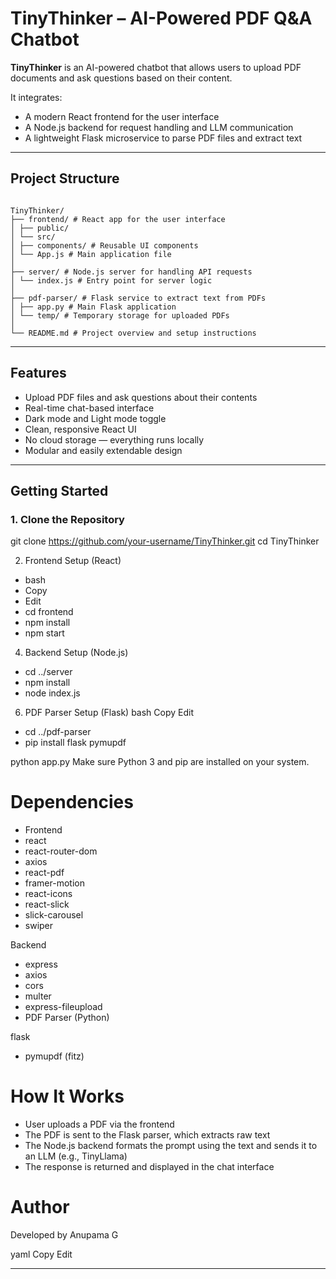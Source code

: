 # TinyThinker – AI-Powered PDF Q&A Chatbot

**TinyThinker** is an AI-powered chatbot that allows users to upload PDF documents and ask questions based on their content.

It integrates:
- A modern React frontend for the user interface  
- A Node.js backend for request handling and LLM communication  
- A lightweight Flask microservice to parse PDF files and extract text

---

##  Project Structure

```

TinyThinker/
├── frontend/ # React app for the user interface
│ ├── public/
│ └── src/
│ ├── components/ # Reusable UI components
│ └── App.js # Main application file
│
├── server/ # Node.js server for handling API requests
│ └── index.js # Entry point for server logic
│
├── pdf-parser/ # Flask service to extract text from PDFs
│ ├── app.py # Main Flask application
│ └── temp/ # Temporary storage for uploaded PDFs
│
└── README.md # Project overview and setup instructions

```
---

##  Features

- Upload PDF files and ask questions about their contents  
- Real-time chat-based interface  
- Dark mode and Light mode toggle  
- Clean, responsive React UI  
- No cloud storage — everything runs locally  
- Modular and easily extendable design

---

##  Getting Started

### 1. Clone the Repository


git clone https://github.com/your-username/TinyThinker.git
cd TinyThinker

2. Frontend Setup (React)
- bash
- Copy
- Edit
- cd frontend
- npm install
- npm start

4. Backend Setup (Node.js)

- cd ../server
- npm install
- node index.js

6. PDF Parser Setup (Flask)
bash
Copy
Edit
- cd ../pdf-parser
- pip install flask pymupdf
  
python app.py
Make sure Python 3 and pip are installed on your system.

# Dependencies
- Frontend
- react
- react-router-dom
- axios
- react-pdf
- framer-motion
- react-icons
- react-slick
- slick-carousel
- swiper

Backend
- express
- axios
- cors
- multer
- express-fileupload
- PDF Parser (Python)

flask
- pymupdf (fitz)


# How It Works
- User uploads a PDF via the frontend
- The PDF is sent to the Flask parser, which extracts raw text
- The Node.js backend formats the prompt using the text and sends it to an LLM (e.g., TinyLlama)
- The response is returned and displayed in the chat interface

# Author
Developed by Anupama G

yaml
Copy
Edit

---






